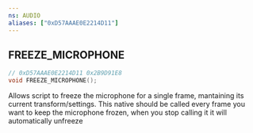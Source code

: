 ```yaml
---
ns: AUDIO
aliases: ["0xD57AAAE0E2214D11"]
---
```

## FREEZE_MICROPHONE

```c
// 0xD57AAAE0E2214D11 0x2B9D91E8
void FREEZE_MICROPHONE();
```

Allows script to freeze the microphone for a single frame, mantaining its current transform/settings.
This native should be called every frame you want to keep the microphone frozen, when you stop calling it it will automatically unfreeze

